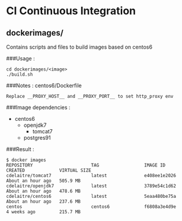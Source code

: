 # CI Continuous Integration

## dockerimages/
Contains scripts and files to build images based on centos6

###Usage :
```
cd dockerimages/<image>
./build.sh
```

###Notes :
centos6/Dockerfile
```
Replace __PROXY_HOST__ and __PROXY_PORT__ to set http_proxy env
```

###Image dependencies :
- centos6
  - openjdk7
    - tomcat7
  -  postgres91

###Result :
```
$ docker images
REPOSITORY                      TAG                 IMAGE ID            CREATED             VIRTUAL SIZE
cdelaitre/tomcat7               latest              e408ee1e2026        About an hour ago   505.9 MB
cdelaitre/openjdk7              latest              3789e54c1d62        About an hour ago   478.6 MB
cdelaitre/centos6               latest              5eaa480be75a        About an hour ago   237.6 MB
centos                          centos6             f6808a3e4d9e        4 weeks ago         215.7 MB
```
